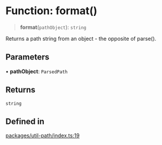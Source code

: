 # Function: format()

> **format**(`pathObject`): `string`

Returns a path string from an object - the opposite of parse().

## Parameters

• **pathObject**: `ParsedPath`

## Returns

`string`

## Defined in

[packages/util-path/index.ts:19](https://github.com/andreisergiu98/baeta/blob/e352a1ec749c5b23df693f5f8373ac0b75347349/packages/util-path/index.ts#L19)

